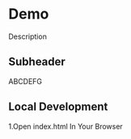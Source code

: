 # Demo



Description

## Subheader

ABCDEFG


## Local Development

1.Open index.html In Your Browser